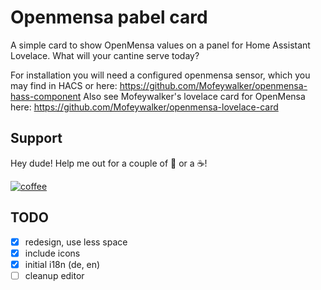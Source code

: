 # Openmensa pabel card 

A simple card to show OpenMensa values on a panel for Home Assistant Lovelace. What will your cantine serve today?

For installation you will need a configured openmensa sensor, which you may find in HACS or here: https://github.com/Mofeywalker/openmensa-hass-component
Also see Mofeywalker's lovelace card for OpenMensa here: https://github.com/Mofeywalker/openmensa-lovelace-card

## Support

Hey dude! Help me out for a couple of :beers: or a :coffee:!

[![coffee](https://www.buymeacoffee.com/assets/img/custom_images/black_img.png)](https://www.buymeacoffee.com/mfdlr)

## TODO
- [x] redesign, use less space
- [x] include icons
- [x] initial i18n (de, en)
- [ ] cleanup editor